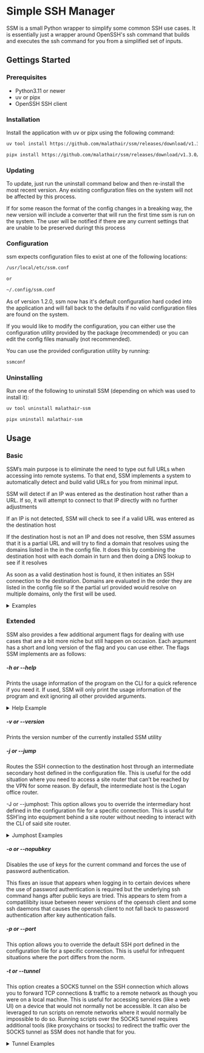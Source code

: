 # Simple SSH Manager

SSM is a small Python wrapper to simplify some common SSH use cases. It is essentially just a wrapper around OpenSSH's ssh command that builds and executes the ssh command for you from a simplified set of inputs.

## Gettings Started

### Prerequisites

 - Python3.11 or newer
 - uv or pipx
 - OpenSSH SSH client

### Installation

Install the application with uv or pipx using the following command:

```bash
uv tool install https://github.com/malathair/ssm/releases/download/v1.3.0/malathair_ssm-1.3.0-py3-none-any.whl
```

```bash
pipx install https://github.com/malathair/ssm/releases/download/v1.3.0/malathair_ssm-1.3.0-py3-none-any.whl
```

### Updating

To update, just run the uninstall command below and then re-install the most recent version. Any existing configuration files on the system will not be affected by this process.

If for some reason the format of the config changes in a breaking way, the new version will include a converter that will run the first time ssm is run on the system. The user will be notified if there are any current settings that are unable to be preserved duringt this process

### Configuration

ssm expects configuration files to exist at one of the following locations:

```bash
/usr/local/etc/ssm.conf

or

~/.config/ssm.conf
```

As of version 1.2.0, ssm now has it's default configuration hard coded into the application and will fall back to the defaults if no valid configuration files are found on the system.

If you would like to modify the configuration, you can either use the configuration utility provided by the package (recommended) or you can edit the config files manually (not recommended).

You can use the provided configuration utility by running:

```bash
ssmconf
```

### Uninstalling

Run one of the following to uninstall SSM (depending on which was used to install it):

```bash
uv tool uninstall malathair-ssm
```

```bash
pipx uninstall malathair-ssm
```


## Usage

### Basic

SSM’s main purpose is to eliminate the need to type out full URLs when accessing into remote systems. To that end, SSM implements a system to automatically detect and build valid URLs for you from minimal input.

SSM will detect if an IP was entered as the destination host rather than a URL. If so, it will attempt to connect to that IP directly with no further adjustments

If an IP is not detected, SSM will check to see if a valid URL was entered as the destination host

If the destination host is not an IP and does not resolve, then SSM assumes that it is a partial URL and will try to find a domain that resolves using the domains listed in the in the config file. It does this by combining the destination host with each domain in turn and then doing a DNS lookup to see if it resolves

As soon as a valid destination host is found, it then initiates an SSH connection to the destination. Domains are evaluated in the order they are listed in the config file so if the partial url provided would resolve on multiple domains, only the first will be used.

<details>
    <summary>Examples</summary>

    ssm 192.168.0.1: Connects directly to an IP (On the local network in this case, but public destinations work too)

    ssm user@192.168.0.1: Same as the pervious example but with an alternate username

    ssm fake.example.net: Connects directly to fake.example.net (bogus example domain) assuming it resolves

    ssm fake: Connects to fake.example.net again if the "example.net" domain is listed in the config file

    ssm user@fake: Same as the previous example but with an alternate user name

</details>

### Extended

SSM also provides a few additional argument flags for dealing with use cases that are a bit more niche but still happen on occasion. Each argument has a short and long version of the flag and you can use either. The flags SSM implements are as follows:

##### -h or --help

Prints the usage information of the program on the CLI for a quick reference if you need it. If used, SSM will only print the usage information of the program and exit ignoring all other provided arguments.

<details>
    <summary>Help Example</summary>

    ssm [-h] [-v] [-j | -J JUMPHOST] [-o] [-p PORT] [-t] host

    An SSH wrapper to simplify life

    positional arguments:
    host            Subdomain of the host's url or the host's IP address

    options:
    -h, --help      show this help message and exit
    -v, --version   show program's version number and exit

    -j, --jump      SSHs via the jump host specified in the configuration file
    -J, --jumphost  Overrides the jump host specified in the configuration file
    -o, --nopubkey  Disables the use of public keys for authentication. (Fixes authentication issues with certain devices)
    -p, --port      Specifies the port to use for the SSH session

    -t, --tunnel    Start a SOCKS5 tunnel on the port defined in the configuration file

</details>

##### -v or --version

Prints the version number of the currently installed SSM utility

##### -j or --jump

Routes the SSH connection to the destination host through an intermediate secondary host defined in the configuration file. This is useful for the odd situation where you need to access a site router that can’t be reached by the VPN for some reason. By default, the intermediate host is the Logan office router.

-J or --jumphost: This option allows you to override the intermediary host defined in the configuration file for a specific connection. This is useful for SSH’ing into equipment behind a site router without needing to interact with the CLI of said site router.

<details>
    <summary>Jumphost Examples</summary>

    Example command(s) using the default jumphost:

    ssm -j fake: Connects to fake.example.net by routing the connection through the jumphost defined in the configuration file

    ssm -j user@fake: Same as the previous command but with an alternate user

    Example command(s) using an alternate jumphost:

    ssm -J jump.example.net fake: Connects to fake.example.net by routing the connection through jump.example.net instead of the default jumphost

</details>

##### -o or --nopubkey

Disables the use of keys for the current command and forces the use of password authentication.

This fixes an issue that appears when logging in to certain devices where the use of password authentication is required but the underlying ssh command hangs after public keys are tried. This appears to stem from a compatilibity issue between newer versions of the openssh client and some ssh daemons that causes the openssh client to not fall back to password authentication after key authentication fails.

##### -p or --port

This option allows you to override the default SSH port defined in the configuration file for a specific connection. This is useful for infrequent situations where the port differs from the norm.

##### -t or --tunnel

This option creates a SOCKS tunnel on the SSH connection which allows you to forward TCP connections & traffic to a remote network as though you were on a local machine. This is useful for accessing services (like a web UI) on a device that would not normally not be accessible. It can also be leveraged to run scripts on remote networks where it would normally be impossible to do so. Running scripts over the SOCKS tunnel requires additional tools (like proxychains or tsocks) to redirect the traffic over the SOCKS tunnel as SSM does not handle that for you.

<details>
    <summary>Tunnel Examples</summary>

    Example command(s):

    ssm -t fake: Connects to fake.example.net and binds a SOCKS5 proxy server to port 6060 on localhost. By configuring your browser to use this proxy server you can access the Web UI of resources on the network behind the destination host. Additionally you can run commands as though you were using a machine on the remote network via a 3rd party command line tool like tsocks or proxychains which will redirect tcp traffic over the proxy tunnel.

</details>

